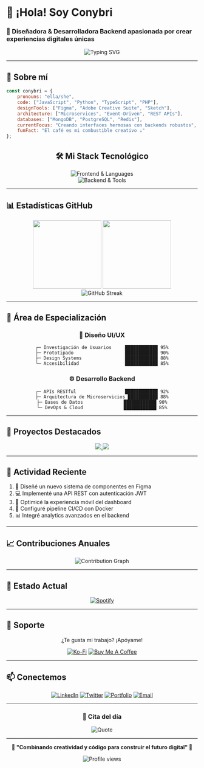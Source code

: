 # 🌸 ¡Hola! Soy Conybri 
### 💫 Diseñadora & Desarrolladora Backend apasionada por crear experiencias digitales únicas

<div align="center">
  
![Typing SVG](https://readme-typing-svg.herokuapp.com?font=Fira+Code&size=22&duration=3000&pause=1000&color=D8B4FE&background=FFFFFF00&center=true&vCenter=true&width=600&lines=Transformando+ideas+en+c%C3%B3digo+elegante;Dise%C3%B1ando+experiencias+inolvidables;Backend+Developer+%7C+UI%2FUX+Designer;Creando+el+futuro%2C+una+l%C3%ADnea+a+la+vez)

</div>

---

## 🎨 Sobre mí

```javascript
const conybri = {
    pronouns: "ella/she",
    code: ["JavaScript", "Python", "TypeScript", "PHP"],
    designTools: ["Figma", "Adobe Creative Suite", "Sketch"],
    architecture: ["Microservices", "Event-Driven", "REST APIs"],
    databases: ["MongoDB", "PostgreSQL", "Redis"],
    currentFocus: "Creando interfaces hermosas con backends robustos",
    funFact: "El café es mi combustible creativo ☕"
};
```

<div align="center">

## 🛠️ Mi Stack Tecnológico

<img src="https://skillicons.dev/icons?i=js,ts,python,php,nodejs,react,vue,html,css,sass" alt="Frontend & Languages" />
<br>
<img src="https://skillicons.dev/icons?i=mongodb,postgresql,redis,docker,aws,nginx,git,figma" alt="Backend & Tools" />

</div>

---

## 📊 Estadísticas GitHub

<div align="center">
  <img height="180em" src="https://github-readme-stats.vercel.app/api?username=Conybri&show_icons=true&theme=calm&include_all_commits=true&count_private=true&bg_color=00000000&title_color=D8B4FE&icon_color=FBBF24&text_color=6B7280&border_color=E5E7EB"/>
  <img height="180em" src="https://github-readme-stats.vercel.app/api/top-langs/?username=Conybri&layout=compact&langs_count=7&theme=calm&bg_color=00000000&title_color=D8B4FE&text_color=6B7280&border_color=E5E7EB"/>
</div>

<div align="center">
  <img src="https://github-readme-streak-stats.herokuapp.com/?user=Conybri&theme=calm&background=00000000&stroke=E5E7EB&ring=D8B4FE&fire=FBBF24&currStreakLabel=6B7280&sideLabels=6B7280&currStreakNum=4F46E5&sideNums=4F46E5&dates=6B7280" alt="GitHub Streak" />
</div>

---

## 🎯 Área de Especialización

<div align="center">

### 🎨 Diseño UI/UX
```
┌─ Investigación de Usuarios     ████████████ 95%
├─ Prototipado                   ████████████ 90%
├─ Design Systems                ████████████ 88%
└─ Accesibilidad                 ████████████ 85%
```

### ⚙️ Desarrollo Backend
```
┌─ APIs RESTful                  ████████████ 92%
├─ Arquitectura de Microservicios ███████████ 88%
├─ Bases de Datos               ████████████ 90%
└─ DevOps & Cloud               ████████████ 85%
```

</div>

---

## 🚀 Proyectos Destacados

<div align="center">
  <a href="https://github.com/Conybri/proyecto1">
    <img src="https://github-readme-stats.vercel.app/api/pin/?username=Conybri&repo=proyecto1&theme=calm&bg_color=00000000&title_color=D8B4FE&text_color=6B7280&border_color=E5E7EB" />
  </a>
  <a href="https://github.com/Conybri/proyecto2">
    <img src="https://github-readme-stats.vercel.app/api/pin/?username=Conybri&repo=proyecto2&theme=calm&bg_color=00000000&title_color=D8B4FE&text_color=6B7280&border_color=E5E7EB" />
  </a>
</div>

---

## 🌟 Actividad Reciente

<!--START_SECTION:activity-->
1. 🎨 Diseñé un nuevo sistema de componentes en Figma
2. 💻 Implementé una API REST con autenticación JWT
3. 📱 Optimicé la experiencia móvil del dashboard
4. 🔧 Configuré pipeline CI/CD con Docker
5. 📊 Integré analytics avanzados en el backend
<!--END_SECTION:activity-->

---

## 📈 Contribuciones Anuales

<div align="center">
  <img src="https://github-readme-activity-graph.vercel.app/graph?username=Conybri&bg_color=ffffff&color=D8B4FE&line=FBBF24&point=4F46E5&area=true&hide_border=true" alt="Contribution Graph" />
</div>

---

## 🎵 Estado Actual

<div align="center">

[![Spotify](https://spotify-recently-played-readme.vercel.app/api?user=tu_usuario_spotify&count=1&unique=true&width=400)](https://open.spotify.com/user/tu_usuario_spotify)

</div>

---

## 💝 Soporte

<div align="center">

¿Te gusta mi trabajo? ¡Apóyame! 

[![Ko-Fi](https://img.shields.io/badge/Ko--fi-F16061?style=for-the-badge&logo=ko-fi&logoColor=white)](https://ko-fi.com/conybri)
[![Buy Me A Coffee](https://img.shields.io/badge/Buy%20Me%20A%20Coffee-FFDD00?style=for-the-badge&logo=buy-me-a-coffee&logoColor=black)](https://www.buymeacoffee.com/conybri)

</div>

---

## 📫 Conectemos

<div align="center">

[![LinkedIn](https://img.shields.io/badge/LinkedIn-0077B5?style=for-the-badge&logo=linkedin&logoColor=white)](https://linkedin.com/in/tu-perfil)
[![Twitter](https://img.shields.io/badge/Twitter-1DA1F2?style=for-the-badge&logo=twitter&logoColor=white)](https://twitter.com/tu-usuario)
[![Portfolio](https://img.shields.io/badge/Portfolio-FF5722?style=for-the-badge&logo=google-chrome&logoColor=white)](https://tu-portfolio.com)
[![Email](https://img.shields.io/badge/Email-D14836?style=for-the-badge&logo=gmail&logoColor=white)](mailto:tu-email@gmail.com)

</div>

---

<div align="center">

### 💭 Cita del día

![Quote](https://quotes-github-readme.vercel.app/api?type=horizontal&theme=light&border=true&quote=El%20dise%C3%B1o%20no%20es%20solo%20c%C3%B3mo%20se%20ve%20o%20c%C3%B3mo%20se%20siente.%20El%20dise%C3%B1o%20es%20c%C3%B3mo%20funciona.&author=Steve%20Jobs)

---

**🌸 "Combinando creatividad y código para construir el futuro digital" 🌸**

<img src="https://komarev.com/ghpvc/?username=Conybri&label=Visitantes&color=D8B4FE&style=flat-square" alt="Profile views" />

</div>
